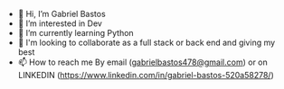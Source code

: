 - 👋 Hi, I’m Gabriel Bastos
- 👀 I’m interested in Dev
- 🌱 I’m currently learning Python
- 💞️ I'm looking to collaborate as a full stack or back end and giving my best
- 📫 How to reach me By email (gabrielbastos478@gmail.com) or on LINKEDIN (https://www.linkedin.com/in/gabriel-bastos-520a58278/)



<!---
zGBzz/zGBzz is a ✨ special ✨ repository because its `README.md` (this file) appears on your GitHub profile.
You can click the Preview link to take a look at your changes.
--->
